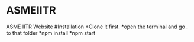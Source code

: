 # ASMEIITR
ASME IITR Website
#Installation
*Clone it first.
*open the terminal and go . to that folder
*npm install
*npm start
